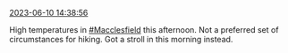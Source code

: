 [2023-06-10 14:38:56](https://mstdn.social/@hill_wanderer/110520430543576478)

High temperatures in <a href="https://mstdn.social/tags/Macclesfield" class="mention hashtag" rel="tag">#Macclesfield</a> this afternoon. Not a preferred set of circumstances for hiking. Got a stroll in this morning instead.